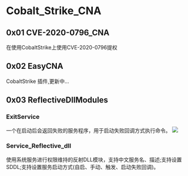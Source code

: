 # Cobalt_Strike_CNA

## 0x01 CVE-2020-0796_CNA
在使用CobaltStrike上使用CVE-2020-0796提权

## 0x02 EasyCNA
CobaltStrike 插件,更新中...

## 0x03 ReflectiveDllModules
### ExitService
一个在启动后会返回失败的服务程序，用于启动失败回调方式执行命令。
![](https://user-images.githubusercontent.com/21354684/124448044-96df4b00-ddb4-11eb-83ca-08d532638eb1.png)

### Service_Reflective_dll
使用系统服务进行权限维持的反射DLL模块，支持中文服务名、描述;支持设置SDDL;支持设置服务启动方式(自启、手动、触发、启动失败回调)。

